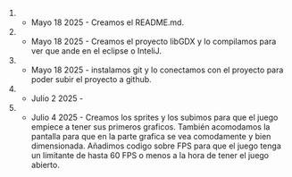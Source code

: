 
1) - Mayo 18 2025 - Creamos el README.md.

2) - Mayo 18 2025 - Creamos el proyecto libGDX y lo compilamos para ver que ande en el eclipse o InteliJ.

3) - Mayo 18 2025 - instalamos git y lo conectamos con el proyecto para poder subir el proyecto a github.

4) - Julio 2 2025 -
   
5) - Julio 4 2025 - Creamos los sprites y los subimos para que el juego empiece a tener sus primeros graficos. También acomodamos la pantalla para que en la parte grafica se vea comodamente y bien dimensionada. Añadimos codigo sobre FPS para que el juego tenga un limitante de hasta 60 FPS o menos a la hora de tener el juego abierto. 

